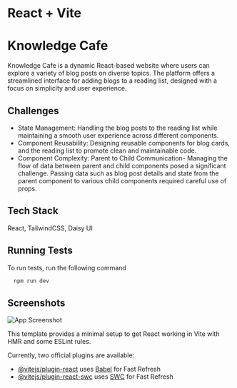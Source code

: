 # React + Vite

# Knowledge Cafe

Knowledge Cafe is a dynamic React-based website where users can explore a variety of blog posts on diverse topics. The platform offers a streamlined interface for adding blogs to a reading list, designed with a focus on simplicity and user experience.

## Challenges

- State Management: Handling the blog posts to the reading list while maintaining a smooth user experience across different components.
- Component Reusability: Designing reusable components for blog cards, and the reading list to promote clean and maintainable code.
- Component Complexity: Parent to Child Communication- Managing the flow of data between parent and child components posed a significant challenge. Passing data such as blog post details and state from the parent component to various child components required careful use of props.

## Tech Stack

React, TailwindCSS, Daisy UI

## Running Tests

To run tests, run the following command

```bash
  npm run dev
```

## Screenshots

![App Screenshot](https://i.postimg.cc/qB6ZxP9C/Knowledge-Cafe.png)

This template provides a minimal setup to get React working in Vite with HMR and some ESLint rules.

Currently, two official plugins are available:

- [@vitejs/plugin-react](https://github.com/vitejs/vite-plugin-react/blob/main/packages/plugin-react/README.md) uses [Babel](https://babeljs.io/) for Fast Refresh
- [@vitejs/plugin-react-swc](https://github.com/vitejs/vite-plugin-react-swc) uses [SWC](https://swc.rs/) for Fast Refresh

